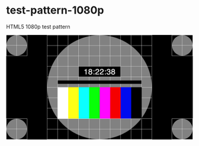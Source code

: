 # test-pattern-1080p
HTML5 1080p test pattern

![](https://github.com/fellowgeek/test-pattern-1080p/raw/master/image.png)
